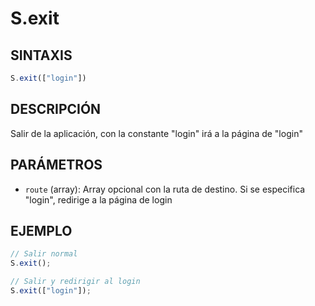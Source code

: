 # S.exit

## SINTAXIS
```javascript
S.exit(["login"])
```

## DESCRIPCIÓN
Salir de la aplicación, con la constante "login" irá a la página de "login"

## PARÁMETROS
- `route` (array): Array opcional con la ruta de destino. Si se especifica "login", redirige a la página de login

## EJEMPLO
```javascript
// Salir normal
S.exit();

// Salir y redirigir al login
S.exit(["login"]);
```